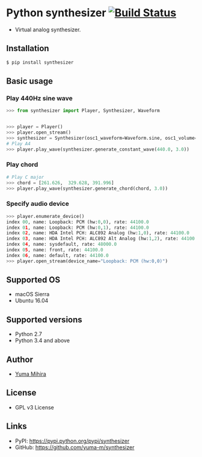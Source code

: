 # Python synthesizer [![Build Status](https://travis-ci.org/yuma-m/synthesizer.svg?branch=master)](https://travis-ci.org/yuma-m/synthesizer)

- Virtual analog synthesizer. 

## Installation

```bash
$ pip install synthesizer
```

## Basic usage

### Play 440Hz sine wave

```python
>>> from synthesizer import Player, Synthesizer, Waveform


>>> player = Player()
>>> player.open_stream()
>>> synthesizer = Synthesizer(osc1_waveform=Waveform.sine, osc1_volume=1.0, use_osc2=False)
# Play A4
>>> player.play_wave(synthesizer.generate_constant_wave(440.0, 3.0))
```

### Play chord

```python
# Play C major
>>> chord = [261.626,  329.628, 391.996]
>>> player.play_wave(synthesizer.generate_chord(chord, 3.0))
```

### Specify audio device

```python
>>> player.enumerate_device()
index 00, name: Loopback: PCM (hw:0,0), rate: 44100.0
index 01, name: Loopback: PCM (hw:0,1), rate: 44100.0
index 02, name: HDA Intel PCH: ALC892 Analog (hw:1,0), rate: 44100.0
index 03, name: HDA Intel PCH: ALC892 Alt Analog (hw:1,2), rate: 44100.0
index 04, name: sysdefault, rate: 48000.0
index 05, name: front, rate: 44100.0
index 06, name: default, rate: 44100.0
>>> player.open_stream(device_name="Loopback: PCM (hw:0,0)")
```

## Supported OS

- macOS Sierra
- Ubuntu 16.04

## Supported versions

- Python 2.7
- Python 3.4 and above

## Author

- [Yuma Mihira](http://yurax2.com/)

## License

- GPL v3 License

## Links

- PyPI: https://pypi.python.org/pypi/synthesizer
- GitHub: https://github.com/yuma-m/synthesizer

